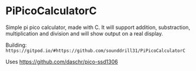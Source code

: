 # PiPicoCalculatorC
Simple pi pico calculator, made with C. It will support addition, substraction, multiplication and division and will show output on a real display.

Building:
```https://gitpod.io/#https://github.com/sounddrill31/PiPicoCalculatorC```

Uses https://github.com/daschr/pico-ssd1306
